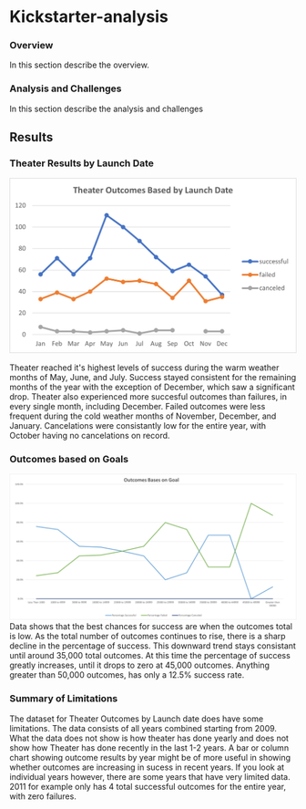 # Kickstarter-analysis

### Overview
In this section describe the overview.

### Analysis and Challenges
In this section describe the analysis and challenges

## Results

### Theater Results by Launch Date
![This is an image](https://github.com/NickLegacy/Kickstarter-analysis/blob/main/Theater_Outcomes_vs_Launch.png)

Theater reached it's highest levels of success during the warm weather months of May, June, and July. Success stayed consistent for the remaining months of the year with the exception of December, which saw a significant drop. Theater also experienced more succesful outcomes than failures, in every single month, including December. Failed outcomes were less frequent during the cold weather months of November, December, and January. Cancelations were consistantly low for the entire year, with October having no cancelations on record. 


### Outcomes based on Goals
![This is an image](https://github.com/NickLegacy/Kickstarter-analysis/blob/main/Outcomes_vs_Goals.png)
Data shows that the best chances for success are when the outcomes total is low. As the total number of outcomes continues to rise, there is a sharp decline in the percentage of success. This downward trend stays consistant until around 35,000 total outcomes. At this time the percentage of success greatly increases, until it drops to zero at 45,000 outcomes. Anything greater than 50,000 outcomes, has only a 12.5% success rate. 

### Summary of Limitations
The dataset for Theater Outcomes by Launch date does have some limitations. The data consists of all years combined starting from 2009. What the data does not show is how theater has done yearly and does not show how Theater has done recently in the last 1-2 years. A bar or column chart showing outcome results by year might be of more useful in showing whether outcomes are increasing in sucess in recent years. If you look at individual years however, there are some years that have very limited data. 2011 for example only has 4 total successful outcomes for the entire year, with zero failures. 
